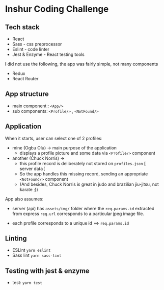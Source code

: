 # Inshur Coding Challenge

## Tech stack

- React
- Sass - css preprocessor
- Eslint - code linter
- Jest & Enzyme - React testing tools

I did not use the following, the app was fairly simple, not many components
- Redux
- React Router

## App structure

- main component : ```<App/>```
- sub components: ```<Profile/>``` , ```<NotFound/>```

## Application
When it starts, user can select one of 2 profiles:
- mine (Ogbu Olu) -> main purpose of the application
  - displays a profile picture and some data via `<Profile/>` component
- another (Chuck Norris) -> 
  - this profile record is deliberately not stored on `profiles.json` [ server data ]
  - So the app handles this missing record, sending an appropriate `<NotFound/>` component
  - (And besides, Chuck Norris is great in judo and brazilian jiu-jitsu, not karate ;))

App also assumes:
  - server (api) has `assets/img/` folder where the `req.params.id` extracted from express `req.url` corresponds to a particular jpeg image file.

  - each profile corresponds to a unique id ==> `req.params.id`

## Linting

- ESLint `yarn eslint`
- Sass lint `yarn sass-lint`


## Testing with jest & enzyme

- test: `yarn test`
